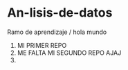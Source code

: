 # An-lisis-de-datos
Ramo de aprendizaje / hola mundo 

1. MI PRIMER REPO 
2. ME FALTA MI SEGUNDO REPO AJAJ 
3. 
